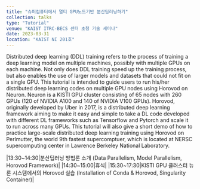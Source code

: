 ```yaml
---
title: "슈퍼컴퓨터에서 멀티 GPU노드기반 분산딥러닝하기"
collection: talks
type: "Tutorial"
venue: "KAIST ITRC-BECS 센터 초청 기술 세미나"
date: 2023-03-31
location: "KAIST NI 201호"
---
```


Distributed deep learning (DDL) training refers to the process of training a deep learning model on multiple machines, possibly with multiple GPUs on each machine. Not only does DDL training speed up the training process, but also enables the use of larger models and datasets that could not fit on a single GPU. This tutorial is intended to guide users to run his/her distributed deep learning codes on multiple GPU nodes using Horovod on Neuron. Neuron is a KISTI GPU cluster consisting of 65 nodes with 260 GPUs (120 of NVIDIA A100 and 140 of NVIDIA V100 GPUs). Horovod, originally developed by Uber in 2017, is a distributed deep learning framework aiming to make it easy and simple to take a DL code developed with different DL frameworks such as Tensorflow and Pytorch and scale it to run across many GPUs. This tutorial will also give a short demo of how to practice large-scale distributed deep learning training using Horovod on Perlmutter, the world 9th fastest supercomptuer, which is located at NERSC supercomputing center in Lawrence Berkeley National Laboratory. 


|13:30~14:30|분산딥러닝 방법론 소개 (Data Parallelism, Model Parallelism, Horovod Framework)|
|14:30~15:00|휴식|
|15:30~17:30|KISTI GPU 클러스터 뉴론 시스템에서의 Horovod 실습 (Installation of Conda & Horovod, Singularity Container)|
